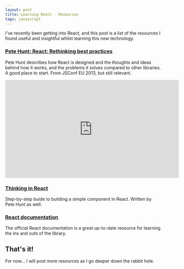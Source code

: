 ```yaml
---
layout: post
title: Learning React - Resources
tags: javascript
---
```


I've recently been getting into React, and this post is a list of the
resources I found useful and insightful whilst learning this new technology.


### [Pete Hunt: React: Rethinking best practices](https://www.youtube.com/watch?v=x7cQ3mrcKaY)

Pete Hunt describes how React is designed and the thoughts and ideas behind how
it works, and the problems it solves compared to other libraries. A good place
to start. From JSConf EU 2013, but still relevant.

<iframe width="560" height="315" src="https://www.youtube.com/embed/x7cQ3mrcKaY"
frameborder="0" allowfullscreen></iframe>


### [Thinking in React](https://facebook.github.io/react/docs/thinking-in-react.html)

Step-by-step buide to building a simple component in React. Written by Pete Hunt
as well.


### [React documentation](https://facebook.github.io/react/docs/getting-started.html)

The official React documentation is a great up-to-date resource for learning the
ins and outs of the library.


## That's it!

For now... I will post more resources as I go deeper down the rabbit hole.

